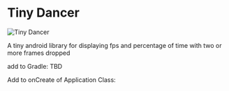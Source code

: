 # Tiny Dancer


![Tiny Dancer](http://i.ytimg.com/vi/KBWfUc5jKiM/hqdefault.jpg "Tiny Dancer")

A tiny android library for displaying fps and percentage of time with two or more frames dropped

add to Gradle: TBD

Add to onCreate of Application Class:

```FPSLibrary.create().show(getApplicationContext());


